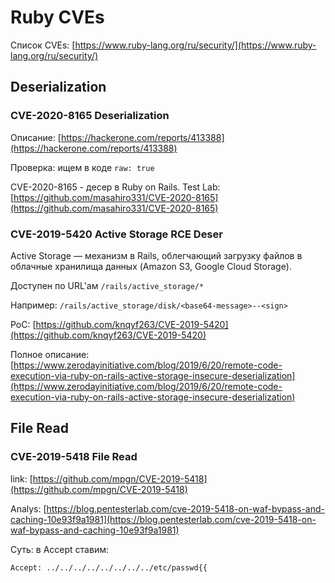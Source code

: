 # Ruby CVEs

Список CVEs: [https://www.ruby-lang.org/ru/security/](https://www.ruby-lang.org/ru/security/)

## Deserialization

### CVE-2020-8165 Deserialization

Описание: [https://hackerone.com/reports/413388](https://hackerone.com/reports/413388)

Проверка: ищем в коде `raw: true`

CVE-2020-8165 - десер в Ruby on Rails. Test Lab: [https://github.com/masahiro331/CVE-2020-8165](https://github.com/masahiro331/CVE-2020-8165)

### CVE-2019-5420 Active Storage RCE Deser

Active Storage — механизм в Rails, облегчающий загрузку файлов в облачные хранилища данных (Amazon S3, Google Cloud Storage).

Доступен по URL'ам `/rails/active_storage/*`

Например: `/rails/active_storage/disk/<base64-message>--<sign>`

PoC: [https://github.com/knqyf263/CVE-2019-5420](https://github.com/knqyf263/CVE-2019-5420)

Полное описание: [https://www.zerodayinitiative.com/blog/2019/6/20/remote-code-execution-via-ruby-on-rails-active-storage-insecure-deserialization](https://www.zerodayinitiative.com/blog/2019/6/20/remote-code-execution-via-ruby-on-rails-active-storage-insecure-deserialization)

## File Read

### CVE-2019-5418 File Read

link: [https://github.com/mpgn/CVE-2019-5418](https://github.com/mpgn/CVE-2019-5418)

Analys: [https://blog.pentesterlab.com/cve-2019-5418-on-waf-bypass-and-caching-10e93f9a1981](https://blog.pentesterlab.com/cve-2019-5418-on-waf-bypass-and-caching-10e93f9a1981)

Суть: в Accept ставим:&#x20;

```
Accept: ../../../../../../../../etc/passwd{{
```
